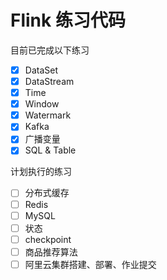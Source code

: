 # Flink 练习代码

目前已完成以下练习

- [x] DataSet
- [x] DataStream
- [x] Time
- [x] Window
- [x] Watermark
- [x] Kafka
- [x] 广播变量 
- [x] SQL & Table 

计划执行的练习
- [ ] 分布式缓存 
- [ ] Redis
- [ ] MySQL
- [ ] 状态
- [ ] checkpoint
- [ ] 商品推荐算法
- [ ] 阿里云集群搭建、部署、作业提交

